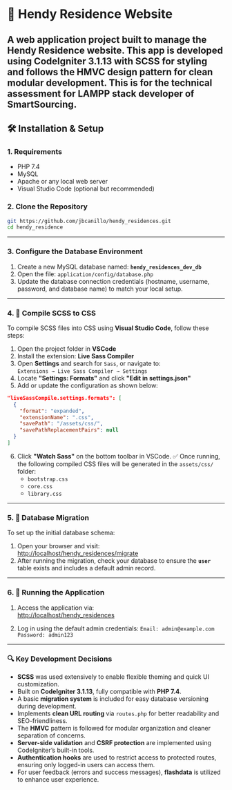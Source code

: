 # 🏡 Hendy Residence Website

A web application project built to manage the **Hendy Residence** website. This app is developed using **CodeIgniter 3.1.13** with SCSS for styling and follows the HMVC design pattern for clean modular development.
This is for the technical assessment for LAMPP stack developer of SmartSourcing.
---

## 🛠️ Installation & Setup

### 1. Requirements

- PHP 7.4
- MySQL
- Apache or any local web server
- Visual Studio Code (optional but recommended)

### 2. Clone the Repository

```bash
git https://github.com/jbcanillo/hendy_residences.git
cd hendy_residence
```

---

### 3. Configure the Database Environment

1. Create a new MySQL database named: **`hendy_residences_dev_db`**
2. Open the file: `application/config/database.php`
3. Update the database connection credentials (hostname, username, password, and database name) to match your local setup.

---

### 4. 🎨 Compile SCSS to CSS

To compile SCSS files into CSS using **Visual Studio Code**, follow these steps:

1. Open the project folder in **VSCode**
2. Install the extension: **Live Sass Compiler**
3. Open **Settings** and search for `Sass`, or navigate to:  
   `Extensions → Live Sass Compiler → Settings`
4. Locate **"Settings: Formats"** and click **"Edit in settings.json"**
5. Add or update the configuration as shown below:

```json
"liveSassCompile.settings.formats": [
  {
    "format": "expanded",
    "extensionName": ".css",
    "savePath": "/assets/css/",
    "savePathReplacementPairs": null
  }
]
```

6. Click **"Watch Sass"** on the bottom toolbar in VSCode.
   ✅ Once running, the following compiled CSS files will be generated in the `assets/css/` folder:
   - `bootstrap.css`
   - `core.css`
   - `library.css`

---

### 5. 🧩 Database Migration

To set up the initial database schema:

1. Open your browser and visit:  
   [http://localhost/hendy_residences/migrate](http://localhost/hendy_residences/migrate)
2. After running the migration, check your database to ensure the **`user`** table exists and includes a default admin record.

---

### 6. 🚀 Running the Application

1. Access the application via:  
[http://localhost/hendy_residences](http://localhost/hendy_residences)

2. Log in using the default admin credentials:
      `Email: admin@example.com`
      `Password: admin123`
---

### 🔍 Key Development Decisions

- **SCSS** was used extensively to enable flexible theming and quick UI customization.
- Built on **CodeIgniter 3.1.13**, fully compatible with **PHP 7.4**.
- A basic **migration system** is included for easy database versioning during development.
- Implements **clean URL routing** via `routes.php` for better readability and SEO-friendliness.
- The **HMVC** pattern is followed for modular organization and cleaner separation of concerns.
- **Server-side validation** and **CSRF protection** are implemented using CodeIgniter’s built-in tools.
- **Authentication hooks** are used to restrict access to protected routes, ensuring only logged-in users can access them.
- For user feedback (errors and success messages), **flashdata** is utilized to enhance user experience.
